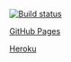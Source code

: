 [![Build status](https://ci.appveyor.com/api/projects/status/s732kniutn57goc3?svg=true)](https://ci.appveyor.com/project/ruslanraindrop/ahj8-1)

[GitHub Pages](https://ruslanraindrop.github.io/ahj8.1/)

[Heroku](https://ahj81server.herokuapp.com/)